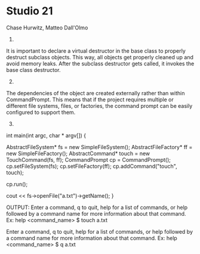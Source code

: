 # Studio 21

Chase Hurwitz, Matteo Dall'Olmo

1. 
It is important to declare a virtual destructor in the base class to properly destruct subclass objects. This way, all 
objects get properly cleaned up and avoid memory leaks. After the subclass destructor gets called, it invokes the 
base class destructor.

2. 
The dependencies of the object are created externally rather than within CommandPrompt. This means that if the project
requires multiple or different file systems, files, or factories, the command prompt can be easily configured to support them.

3. 
int main(int argc, char * argv[]) {

   AbstractFileSystem* fs = new SimpleFileSystem();
   AbstractFileFactory* ff = new SimpleFileFactory();
   AbstractCommand* touch = new TouchCommand(fs, ff);
   CommandPrompt cp = CommandPrompt();
   cp.setFileSystem(fs);
   cp.setFileFactory(ff);
   cp.addCommand("touch", touch);

   cp.run();

   cout << fs->openFile("a.txt")->getName(); 
   }
   
OUTPUT:
Enter a command, q to quit, help for a list of commands, or
help followed by a command name for more information about
that command. Ex: help <command_name>
$  touch a.txt

Enter a command, q to quit, help for a list of commands, or
help followed by a command name for more information about
that command. Ex: help <command_name>
$  q
a.txt